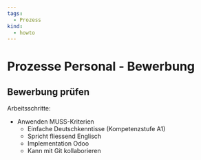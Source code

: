 ```yaml
---
tags:
  - Prozess
kind:
  - howto
---
```

# Prozesse Personal - Bewerbung

## Bewerbung prüfen

Arbeitsschritte:

* Anwenden MUSS-Kriterien
	* Einfache Deutschkenntisse (Kompetenzstufe A1)
	* Spricht fliessend Englisch
	* Implementation Odoo
	* Kann mit Git kollaborieren